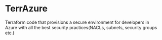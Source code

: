 # TerrAzure
Terraform code that provisions a secure environment for developers in Azure with all the best security practices(NACLs, subnets, security groups etc.)
